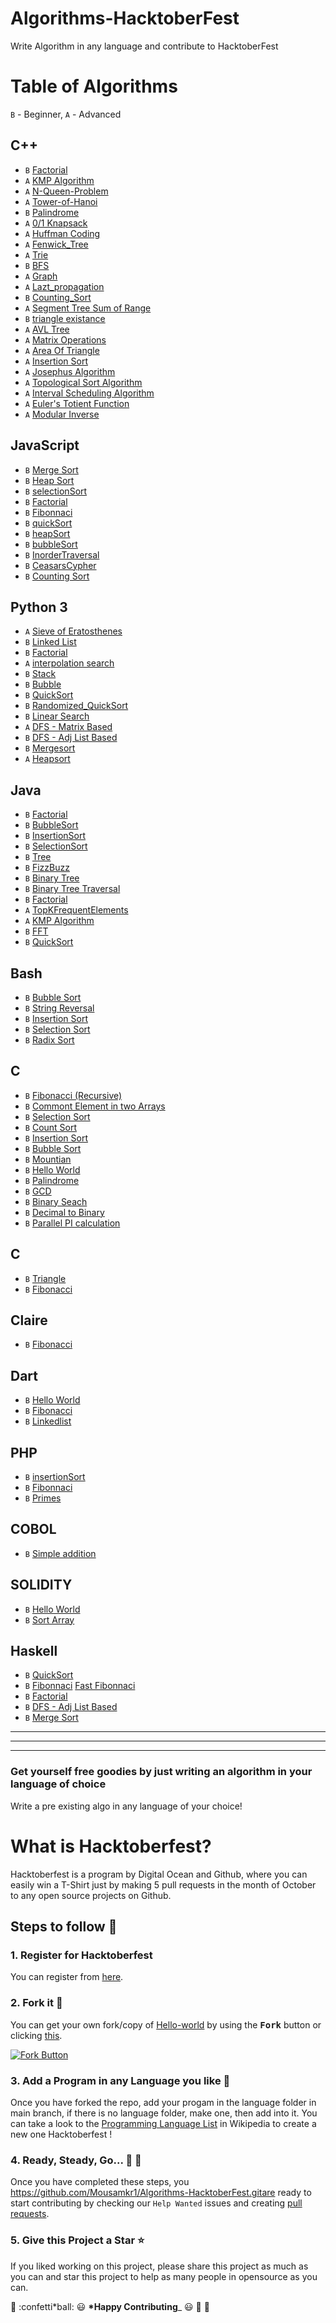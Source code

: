 # Algorithms-HacktoberFest

Write Algorithm in any language and contribute to HacktoberFest

# Table of Algorithms

`B` - Beginner, `A` - Advanced

## C++

- `B` [Factorial](C++/factorial.cpp)
- `A` [KMP Algorithm](<C++/KMP(string-matching-algorithm).cpp>)
- `A` [N-Queen-Problem](C++/N-Queen-Problem.cpp)
- `A` [Tower-of-Hanoi](C++/Tower-of-Hanoi.cpp)
- `B` [Palindrome](C++/Palindrome.cpp)
- `A` [0/1 Knapsack](C++/0-1-Knapsack.cpp)
- `A` [Huffman Coding](C++/huffman.cpp)
- `A` [Fenwick_Tree](C++/Fenwick_Tree.cpp)
- `A` [Trie](C++/Trie.cpp)
- `B` [BFS](C++/BFS.cpp)
- `A` [Graph](C++/Graph_Hashmap.cpp)
- `A` [Lazt_propagation](C++/Lazy_propagation)
- `B` [Counting_Sort](C++/CountingSort.cpp)
- `A` [Segment Tree Sum of Range](C++/segment_tree_sum_of_range.cpp)
- `B` [triangle existance](C++/triangleExistence.cpp)
- `A` [AVL Tree](C++/avltree.cpp)
- `A` [Matrix Operations](C++/Matrix_operations.cpp)
- `A` [Area Of Triangle](C++/areaoftriangle.cpp)
- `A` [Insertion Sort](C++/insertionSort.cpp)
- `A` [Josephus Algorithm](C++/josephus.cpp)
- `A` [Topological Sort Algorithm](C++/topological_sort.cpp)
- `A` [Interval Scheduling Algorithm](C++/interval_scheduling.cpp)
- `A` [Euler's Totient Function](C++/eulers_totient.cpp)
- `A` [Modular Inverse](C++/modular_inverse.cpp)

## JavaScript

- `B` [Merge Sort](javascript/mergeSort.js)
- `B` [Heap Sort](C++/heap_sort.cpp)
- `B` [selectionSort](javascript/selectionSort.js)
- `B` [Factorial](javascript/factorial.js)
- `B` [Fibonnaci](javascript/fibonnaci.js)
- `B` [quickSort](javascript/quickSort.js)
- `B` [heapSort](javascript/heapSort.js)
- `B` [bubbleSort](javascript/bubbleSort.js)
- `B` [InorderTraversal](javascript/inorderTraversal.js)
- `B` [CeasarsCypher](javascript/ceasarscypher.js)
- `B` [Counting Sort](javascript/countingSort.js)

## Python 3

- `A` [Sieve of Eratosthenes](Python/Sieve%20Eratosthenes.p)
- `B` [Linked List](Python/Linked%20List.py)
- `B` [Factorial](Python/factorial.py)
- `A` [interpolation search](C++/interpolation_search.cpp)
- `B` [Stack](Python/stack.py)
- `B` [Bubble](Python/bubblesort.py)
- `B` [QuickSort](Python/quicksort.py)
- `B` [Randomized_QuickSort](Python/randomized_quicksort.py)
- `B` [Linear Search](Python/multi.py)
- `A` [DFS - Matrix Based](Python/python_dfs.py)
- `B` [DFS - Adj List Based](Python/dfs_python_adj_list.py)
- `B` [Mergesort](Python/merge_sort_python.py)
- `A` [Heapsort](Python/heapsort.py)

## Java

- `B` [Factorial](java/Factorial.java)
- `B` [BubbleSort](java/Sorting/BubbleSort.java)
- `B` [InsertionSort](java/Sorting/InsertionSort.java)
- `B` [SelectionSort](java/Sorting/SelectionSort.java)
- `B` [Tree](java/Tree/node.java)
- `B` [FizzBuzz](Java/FizzBuzz.java)
- `B` [Binary Tree](java/Tree/BinarayTree.java)
- `B` [Binary Tree Traversal](java/Tree/BinaryTreeTraversal.java)
- `B` [Factorial](Java/Factorial.java)
- `A` [TopKFrequentElements](Java/TopKFrequentElements.java)
- `A` [KMP Algorithm](Java/KMP.java)
- `B` [FFT](Java/SignalProcessing/FFT.java)
- `B` [QuickSort](Java/quickSort.java)

## Bash

- `B` [Bubble Sort](Bash/bubblesort.sh)
- `B` [String Reversal](Bash/bubblesort.sh)
- `B` [Insertion Sort](Bash/insertionsort.sh)
- `B` [Selection Sort](Bash/selectionsort.sh)
- `B` [Radix Sort](Bash/radixsort.sh)

## C

- `B` [Fibonacci (Recursive)](C/fibonacci_recursive.c)
- `B` [Commont Element in two Arrays](C/commont_element_in_two_arrays.c)
- `B` [Selection Sort](C/SelectionSort.c)
- `B` [Count Sort](C/count_sort.c)
- `B` [Insertion Sort](C/insertion_sort.c)
- `B` [Bubble Sort](C/bubble_sort.c)
- `B` [Mountian](C/Mountian.c)
- `B` [Hello World](C/helloWorld.c)
- `B` [Palindrome](C/Palindrome.c)
- `B` [GCD](c/gcd.c)
- `B` [Binary Seach](C/BinarySearch.c)
- `B` [Decimal to Binary](C/decimal_to_binary.c)
- `B` [Parallel PI calculation](C/parallelPI.c)

## C

- `B` [Triangle](C#/Triangle.cs)
- `B` [Fibonacci](C#/Fibonacci.cs)

## Claire

- `B` [Fibonacci](Claire/Fibonacci.txt)

## Dart

- `B` [Hello World](Dart/hello_world.dart)
- `B` [Fibonacci](Dart/fibonacci.dart)
- `B` [Linkedlist](Dart/Linkedlist.dart)

## PHP

- `B` [insertionSort](PHP/insertionSort.php)
- `B` [Fibonnaci](PHP/fibonnaci.php)
- `B` [Primes](PHP/primes.php)

## COBOL

- `B` [Simple addition](COBOL/simpleAddition)

## SOLIDITY

- `B` [Hello World](solidity/hello-world.sol)
- `B` [Sort Array](solidity/sort-array.sol)

## Haskell

- `B` [QuickSort](Haskell/quicksort.hs)
- `B` [Fibonnaci](Haskell/fibonacci.hs) [Fast Fibonnaci](Haskell/fast-fibonacci.hs)
- `B` [Factorial](Haskell/factorial.hs)
- `B` [DFS - Adj List Based](Haskell/dfs.hs)
- `B` [Merge Sort](Haskell/mergesort.hs)

---

---

---

### Get yourself free goodies by just writing an algorithm in your language of choice

Write a pre existing algo in any language of your choice!

# What is Hacktoberfest?

Hacktoberfest is a program by Digital Ocean and Github, where you can easily win a T-Shirt just by making 5 pull requests in the month of October to any open source projects on Github.

## Steps to follow :scroll:

### 1. Register for Hacktoberfest

You can register from [here](https://hacktoberfest.digitalocean.com).

### 2. Fork it :fork_and_knife:

You can get your own fork/copy of [Hello-world](https://github.com/piyush97/Algorithms-HacktoberFest) by using the <kbd><b>Fork</b></kbd></a> button or clicking [this](https://github.com/piyush97/Hacktoberfest/).

[![Fork Button](https://help.github.com/assets/images/help/repository/fork_button.jpg)](https://github.com/piyush97/Algorithms-HacktoberFest)

### 3. Add a Program in any Language you like :rabbit2:

Once you have forked the repo, add your progam in the language folder in
main branch, if there is no language folder, make one, then add into it.
You can take a look to the [Programming Language List](https://en.wikipedia.org/wiki/List_of_programming_languages) in Wikipedia to create a new one Hacktoberfest !

### 4. Ready, Steady, Go... :turtle: :rabbit2:

Once you have completed these steps, you https://github.com/Mousamkr1/Algorithms-HacktoberFest.gitare ready to start contributing
by checking our `Help Wanted` issues and creating [pull requests](https://github.com/piyush97/Algorithms-HacktoberFest/pulls).

### 5. Give this Project a Star :star:

If you liked working on this project, please share this project as much
as you can and star this project to help as many people in opensource as you can.

:tada: :confetti\*ball: :smiley: **\*Happy Contributing**\_ :smiley: :confetti_ball: :tada:
